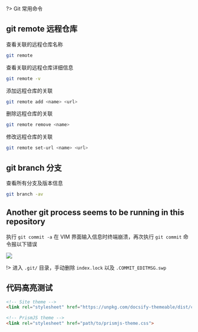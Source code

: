 ?> Git 常用命令

## git remote 远程仓库

查看关联的远程仓库名称

```bash
git remote
```

查看关联的远程仓库详细信息

```bash
git remote -v
```

添加远程仓库的关联

```bash
git remote add <name> <url>
```

删除远程仓库的关联

```bash
git remote remove <name>
```

修改远程仓库的关联

```bash
git remote set-url <name> <url>
```

## git branch 分支

查看所有分支及版本信息

```bash
git branch -av
```

## Another git process seems to be running in this repository

执行 `git commit -a` 在 VIM 界面输入信息时终端崩溃，再次执行 `git commit` 命令报以下错误

![](_images/git-lock.png)

!> 进入 `.git/` 目录，手动删除 `index.lock` 以及 `.COMMIT_EDITMSG.swp`

## 代码高亮测试

```html
<!-- Site theme -->
<link rel="stylesheet" href="https://unpkg.com/docsify-themeable/dist/css/theme-defaults.min.css">

<!-- PrismJS theme -->
<link rel="stylesheet" href="path/to/prismjs-theme.css">
```
